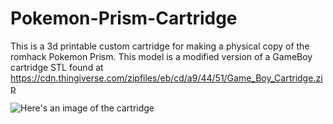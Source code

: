 # Pokemon-Prism-Cartridge

This is a 3d printable custom cartridge for making a physical copy of the romhack Pokemon Prism. This model is a modified version of a GameBoy cartridge STL found at https://cdn.thingiverse.com/zipfiles/eb/cd/a9/44/51/Game_Boy_Cartridge.zip

![Here's an image of the cartridge](https://cdn.discordapp.com/attachments/494016924016050198/818680850005622794/unknown.png)
